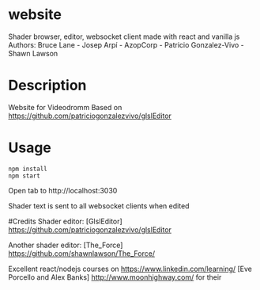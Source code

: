 # website

Shader browser, editor, websocket client made with react and vanilla js
Authors: Bruce Lane - Josep Arpí - AzopCorp - Patricio Gonzalez-Vivo - Shawn Lawson

# Description
Website for Videodromm
Based on https://github.com/patriciogonzalezvivo/glslEditor

# Usage
```
npm install
npm start
```

Open tab to http://localhost:3030

Shader text is sent to all websocket clients when edited

#Credits
Shader editor:
[GlslEditor] https://github.com/patriciogonzalezvivo/glslEditor 

Another shader editor:
[The_Force] https://github.com/shawnlawson/The_Force/
 
Excellent react/nodejs courses on https://www.linkedin.com/learning/
[Eve Porcello and Alex Banks] http://www.moonhighway.com/ for their 
